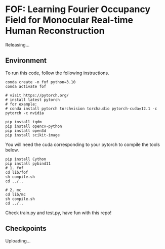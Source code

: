# FOF: Learning Fourier Occupancy Field for Monocular Real-time Human Reconstruction

Releasing...

## Environment
To run this code, follow the following instructions.
```
conda create -n fof python=3.10
conda activate fof

# visit https://pytorch.org/
# install latest pytorch
# for example:
# conda install pytorch torchvision torchaudio pytorch-cuda=12.1 -c pytorch -c nvidia

pip install tqdm
pip install opencv-python
pip install open3d
pip install scikit-image
```


You will need the cuda corresponding to your pytorch to compile the tools below. 
```
pip install Cython
pip install pybind11
# 1. fof
cd lib/fof
sh compile.sh
cd ../..

# 2. mc 
cd lib/mc
sh compile.sh
cd ../..
```
Check train.py and test.py, have fun with this repo!
## Checkpoints
Uploading...
